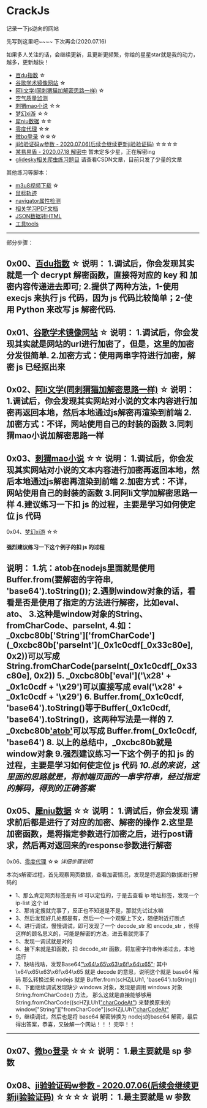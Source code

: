 # CrackJs
记录一下js逆向的网站

先写到这里吧~~~~ 下次再会(2020.07.16)

如果多人关注的话，会继续更新，且更新更频繁，你给的星星star就是我的动力，越多，更新越快！


- [百du指数](https://github.com/qqizai/CrackJs/tree/master/baidu_index) ☆
- [谷歌学术镜像网站](https://github.com/qqizai/CrackJs/tree/master/google_images) ☆
- [阿li文学(同刺猬猫加解密思路一样)](https://github.com/qqizai/CrackJs/tree/master/aliwx) ☆
- [空气质量监测](https://github.com/qqizai/CrackJs/tree/master/aqistudy)
- [刺猬mao小说](https://github.com/qqizai/CrackJs/tree/master/ciweimao) ☆☆
- [梦幻xi游](https://github.com/qqizai/CrackJs/tree/master/wy_menghuanxiyou) ☆☆
- [犀niu数据](https://github.com/qqizai/CrackJs/tree/master/xiniudata) ☆☆
- [零度代理](https://github.com/qqizai/CrackJs/tree/master/lingdu_nyloner) ☆☆
- [微bo登录](https://github.com/qqizai/CrackJs/tree/master/mweibo) ☆☆☆
- [ji验验证码w参数 - 2020.07.06(后续会继续更新ji验验证码)](https://github.com/qqizai/CrackJs/tree/master/geetest) ☆☆☆☆  
- [某易易盾 - 2020.07.18 解密中](https://github.com/qqizai/CrackJs/tree/master/dun163) 暂未定多少星，正在解密ing
- [glidesky相关爬虫练习题目](https://blog.csdn.net/weixin_41173374) 请查看CSDN文章，目前只发了少量的文章



其他练习等脚本：
- [m3u8视频下载](https://github.com/qqizai/CrackJs/tree/master/m3u8_video) ☆
- [鼠标轨迹](https://github.com/qqizai/CrackJs/tree/master/mouse_trace)
- [navigator属性检测](https://github.com/qqizai/CrackJs/tree/master/navigator)
- [相关学习PDF文档](https://github.com/qqizai/CrackJs/tree/master/pdf)
- [JSON数据转HTML](https://github.com/qqizai/CrackJs/tree/master/jsonToHTML)
- [工具tools](https://github.com/qqizai/CrackJs/tree/master/tools)



--- 

部分步骤：

0x00、[百du指数](https://github.com/qqizai/CrackJs/tree/master/baidu_index) ☆
说明：
1.调试后，你会发现其实就是一个 decrypt 解密函数，直接将对应的 key 和 加密内容传递进去即可;
2.提供了两种方法，1-使用 execjs 来执行 js 代码，因为 js 代码比较简单；2-使用 Python 来改写 js 解密代码.
--- 


0x01、[谷歌学术镜像网站](https://github.com/qqizai/CrackJs/tree/master/google_images) ☆
说明：
1.调试后，你会发现其实就是网站的url进行加密了，但是，这里的加密分发很简单.
2.加密方式：使用两串字符进行加密，解密 js 已经抠出来 
--- 


0x02、[阿li文学(同刺猬猫加解密思路一样)](https://github.com/qqizai/CrackJs/tree/master/aliwx) ☆
说明：
1.调试后，你会发现其实网站对小说的文本内容进行加密再返回本地，然后本地通过js解密再渲染到前端
2.加密方式：不详，网站使用自己的封装的函数
3.同刺猬mao小说加解密思路一样
--- 


0x03、[刺猬mao小说](https://github.com/qqizai/CrackJs/tree/master/ciweimao) ☆☆
说明：
1.调试后，你会发现其实网站对小说的文本内容进行加密再返回本地，然后本地通过js解密再渲染到前端
2.加密方式：不详，网站使用自己的封装的函数
3.同阿li文学加解密思路一样
4.建议练习一下扣 js 的过程，主要是学习如何使定位 js 代码 
--- 


0x04、[梦幻xi游](https://github.com/qqizai/CrackJs/tree/master/wy_menghuanxiyou) ☆☆
#### 强烈建议练习一下这个例子的扣 js 的过程

说明：
1.坑：atob在nodejs里面就是使用Buffer.from(要解密的字符串, 'base64').toString());
2.遇到window对象的话，看看是否是使用了指定的方法进行解密，比如eval、ato、
3.这种是window对象的String、fromCharCode、parseInt,
4.如：_0xcbc80b['String']['fromCharCode'](_0xcbc80b['parseInt'](_0x1c0cdf[_0x33c80e], 0x2))可以写成String.fromCharCode(parseInt(_0x1c0cdf[_0x33c80e], 0x2))
5. _0xcbc80b['eval']('\x28' + _0x1c0cdf + '\x29')可以直接写成 eval('\x28' + _0x1c0cdf + '\x29')
6. Buffer.from(_0x1c0cdf, 'base64').toString()等于Buffer(_0x1c0cdf, 'base64').toString()，这两种写法是一样的
7. _0xcbc80b['atob'](_0x1c0cdf)可以写成 Buffer.from(_0x1c0cdf, 'base64')
8. 以上的总结中，_0xcbc80b就是window对象
9.强烈建议练习一下这个例子的扣 js 的过程，主要是学习如何使定位 js 代码 
*10.总的来说，这里面的思路就是，将前端页面的一串字符串，经过指定的解码，得到的正确答案*
--- 


0x05、[犀niu数据](https://github.com/qqizai/CrackJs/tree/master/xiniudata) ☆☆
说明：
1.调试后，你会发现 请求前后都是进行了对应的加密、解密的操作
2.这里是加密函数，是将指定参数进行加密之后，进行post请求，然后再对返回来的response参数进行解密
--- 


0x06、[零度代理](https://github.com/qqizai/CrackJs/tree/master/lingdu_nyloner) ☆☆
*详细步骤说明*

本次js解密过程，首先观察网页数据，查看加密情况，发现是将返回的数据进行解码的
- 1、那么肯定网页标签是有 id 可以定位的，于是去查看 ip 地址标签，发现一个 ip-list 这个 id
- 2、那肯定搜就完事了，反正也不知道是不是，那就先试试水嘛
- 3、然后发现好几处都是有，然后一个一个观察上下文，随便附近打断点
- 4、进行调试，慢慢调试，即可发现了一个 decode_str 和 encode_str ，长得这样的顾名思义的，可能是解密的方法，进去看就完事了
- 5、发现一调试就是对的
- 6、接下来就是扣函数，扣 decode_str 函数，将加密字符串传递过去，本地运行
- 7、缺啥找啥，发现Base64["\x64\x65\x63\x6f\x64\x65"](scHZjLUh1);  其中 \x64\x65\x63\x6f\x64\x65 就是 decode 的意思，说明这个就是 base64 解码
   那么转换过来 nodejs 就是 Buffer.from(scHZjLUh1, 'base64').toString()
- 8、下面继续调试发现缺少 windows 对象，发现是调用 windows 对象 String.fromCharCode() 方法，
   那么这就是直接能够够用 String.fromCharCode((scHZjLUh1["charCodeAt"](i)) 来替换原来的 window["String"]["fromCharCode"](scHZjLUh1["charCodeAt"](i)
- 9，继续调试，然后也是将 base64 解密转换为 nodejs的base64 解密，最后得出答案，恭喜，又破解一个网站！！！
完毕！！
--- 


0x07、[微bo登录](https://github.com/qqizai/CrackJs/tree/master/mweibo) ☆☆☆
说明：
1.最主要就是 sp 参数
--- 


0x08、[ji验验证码w参数 - 2020.07.06(后续会继续更新ji验验证码)](https://github.com/qqizai/CrackJs/tree/master/geetest) ☆☆☆☆
说明：
1.最主要就是 w 参数
--- 




